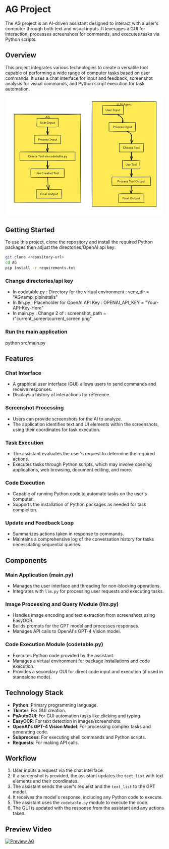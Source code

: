 # AG Project

The AG project is an AI-driven assistant designed to interact with a user's computer through both text and visual inputs. It leverages a GUI for interaction, processes screenshots for commands, and executes tasks via Python scripts.

## Overview

This project integrates various technologies to create a versatile tool capable of performing a wide range of computer tasks based on user commands. It uses a chat interface for input and feedback, screenshot analysis for visual commands, and Python script execution for task automation.

![Example Image](images/Diagram.png)


## Getting Started

To use this project, clone the repository and install the required Python packages then adjust the directories/OpenAI api key:

```bash
git clone <repository-url>
cd AG
pip install -r requirements.txt
```

### Change directories/api key
- In codetable.py : 
Directory for the virtual environment :
venv_dir = "AG\\temp_pipinstalls"
- In llm.py : 
Placeholder for OpenAI API Key :
OPENAI_API_KEY = "Your-API-Key-Here"
- In main.py :
Change 2 of :
screenshot_path = r"current_screen\current_screen.png"

### Run the main application
python src/main.py

## Features

### Chat Interface
- A graphical user interface (GUI) allows users to send commands and receive responses.
- Displays a history of interactions for reference.

### Screenshot Processing
- Users can provide screenshots for the AI to analyze.
- The application identifies text and UI elements within the screenshots, using their coordinates for task execution.

### Task Execution
- The assistant evaluates the user's request to determine the required actions.
- Executes tasks through Python scripts, which may involve opening applications, web browsing, document editing, and more.

### Code Execution
- Capable of running Python code to automate tasks on the user's computer.
- Supports the installation of Python packages as needed for task completion.

### Update and Feedback Loop
- Summarizes actions taken in response to commands.
- Maintains a comprehensive log of the conversation history for tasks necessitating sequential queries.

## Components

### Main Application (main.py)
- Manages the user interface and threading for non-blocking operations.
- Integrates with `llm.py` for processing user requests and executing tasks.

### Image Processing and Query Module (llm.py)
- Handles image encoding and text extraction from screenshots using EasyOCR.
- Builds prompts for the GPT model and processes responses.
- Manages API calls to OpenAI's GPT-4 Vision model.

### Code Execution Module (codetable.py)
- Executes Python code provided by the assistant.
- Manages a virtual environment for package installations and code execution.
- Provides a secondary GUI for direct code input and execution (if used in standalone mode).

## Technology Stack
- **Python**: Primary programming language.
- **Tkinter**: For GUI creation.
- **PyAutoGUI**: For GUI automation tasks like clicking and typing.
- **EasyOCR**: For text detection in images/screenshots.
- **OpenAI's GPT-4 Vision Model**: For processing complex tasks and generating code.
- **Subprocess**: For executing shell commands and Python scripts.
- **Requests**: For making API calls.

## Workflow
1. User inputs a request via the chat interface.
2. If a screenshot is provided, the assistant updates the `text_list` with text elements and their coordinates.
3. The assistant sends the user's request and the `text_list` to the GPT model.
4. It receives the model's response, including any Python code to execute.
5. The assistant uses the `codetable.py` module to execute the code.
6. The GUI is updated with the response from the assistant and any actions taken.

## Preview Video
[![Preview AG](https://img.youtube.com/vi/Un6pbXhHo2U/0.jpg)](https://www.youtube.com/watch?v=Un6pbXhHo2U)



